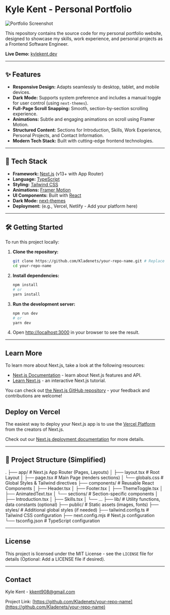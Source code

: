 # Kyle Kent - Personal Portfolio

![Portfolio Screenshot](placeholder.png) <!-- Optional: Replace placeholder.png with an actual screenshot link after deploying or locally -->

This repository contains the source code for my personal portfolio website, designed to showcase my skills, work experience, and personal projects as a Frontend Software Engineer.

**Live Demo:** [kylekent.dev](YOUR_DEPLOYMENT_LINK) <!-- Replace with your actual deployment link -->

---

## ✨ Features

*   **Responsive Design:** Adapts seamlessly to desktop, tablet, and mobile devices.
*   **Dark Mode:** Supports system preference and includes a manual toggle for user control (using `next-themes`).
*   **Full-Page Scroll Snapping:** Smooth, section-by-section scrolling experience.
*   **Animations:** Subtle and engaging animations on scroll using Framer Motion.
*   **Structured Content:** Sections for Introduction, Skills, Work Experience, Personal Projects, and Contact Information.
*   **Modern Tech Stack:** Built with cutting-edge frontend technologies.

---

## 🚀 Tech Stack

*   **Framework:** [Next.js](https://nextjs.org/) (v13+ with App Router)
*   **Language:** [TypeScript](https://www.typescriptlang.org/)
*   **Styling:** [Tailwind CSS](https://tailwindcss.com/)
*   **Animations:** [Framer Motion](https://www.framer.com/motion/)
*   **UI Components:** Built with [React](https://reactjs.org/)
*   **Dark Mode:** [next-themes](https://github.com/pacocoursey/next-themes)
*   **Deployment:** (e.g., Vercel, Netlify - Add your platform here)

---

## 🛠️ Getting Started

To run this project locally:

1.  **Clone the repository:**
    ```bash
    git clone https://github.com/Kladenets/your-repo-name.git # Replace with your repo URL
    cd your-repo-name
    ```

2.  **Install dependencies:**
    ```bash
    npm install
    # or
    yarn install
    ```

3.  **Run the development server:**
    ```bash
    npm run dev
    # or
    yarn dev
    ```

4.  Open [http://localhost:3000](http://localhost:3000) in your browser to see the result.

---

## Learn More

To learn more about Next.js, take a look at the following resources:

- [Next.js Documentation](https://nextjs.org/docs) - learn about Next.js features and API.
- [Learn Next.js](https://nextjs.org/learn) - an interactive Next.js tutorial.

You can check out [the Next.js GitHub repository](https://github.com/vercel/next.js) - your feedback and contributions are welcome!

## Deploy on Vercel

The easiest way to deploy your Next.js app is to use the [Vercel Platform](https://vercel.com/new?utm_medium=default-template&filter=next.js&utm_source=create-next-app&utm_campaign=create-next-app-readme) from the creators of Next.js.

Check out our [Next.js deployment documentation](https://nextjs.org/docs/app/building-your-application/deploying) for more details.

---

## 📂 Project Structure (Simplified)
.
├── app/ # Next.js App Router (Pages, Layouts)
│ ├── layout.tsx # Root Layout
│ ├── page.tsx # Main Page (renders sections)
│ └── globals.css # Global Styles & Tailwind directives
├── components/ # Reusable React Components
│ ├── Header.tsx
│ ├── Footer.tsx
│ ├── ThemeToggle.tsx
│ ├── AnimatedText.tsx
│ └── sections/ # Section-specific components
│ ├── Introduction.tsx
│ ├── Skills.tsx
│ └── ...
├── lib/ # Utility functions, data constants (optional)
├── public/ # Static assets (images, fonts)
├── styles/ # Additional global styles (if needed)
├── tailwind.config.ts # Tailwind CSS configuration
├── next.config.mjs # Next.js configuration
└── tsconfig.json # TypeScript configuration

---

## License

This project is licensed under the MIT License - see the `LICENSE` file for details (Optional: Add a LICENSE file if desired).

---

## Contact

Kyle Kent - [kkent908@gmail.com](mailto:kkent908@gmail.com)

Project Link: [https://github.com/Kladenets/your-repo-name](https://github.com/Kladenets/your-repo-name) <!-- Replace -->